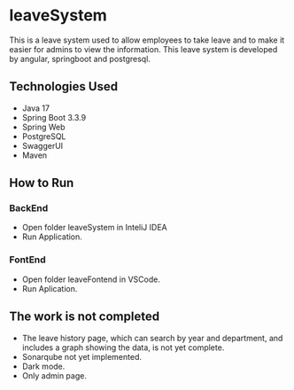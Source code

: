 # leaveSystem
  This is a leave system used to allow employees to take leave and to make it easier for admins to view the information. This leave system is developed by angular, springboot and postgresql.

   ## Technologies Used

   - Java 17
   - Spring Boot 3.3.9
   - Spring Web
   - PostgreSQL
   - SwaggerUI
   - Maven

  ## How to Run

  ### BackEnd
   - Open folder leaveSystem in InteliJ IDEA
   - Run Application.
  ### FontEnd
   - Open folder leaveFontend in VSCode.
   - Run Aplication.

  ## The work is not completed
  
  - The leave history page, which can search by year and department, and includes a graph showing the data, is not yet complete.
  - Sonarqube not yet implemented.
  - Dark mode.
  - Only admin page.
